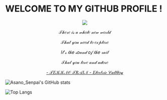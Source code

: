 # WELCOME TO MY GITHUB PROFILE !

<div align="center">
<!-- <a href="https://discord.com/users/246407100140355585" > -->
  <a href="https://discord.com/users/246407100140355585" >
   <img src="https://lanyard.kyrie25.me/api/246407100140355585?waveColor=8B8BFA&waveSpotifyColor=B48EF7&gradient=7E37F9-B48EF7-E568C4&imgStyle=square&hideActivity=whenNotUsed"  />
  </a>
    <br>
  <p>𝒯𝒽𝑒𝓇𝑒 𝒾𝓈 𝒶 𝓌𝒽𝑜𝓁𝑒 𝓃𝑒𝓌 𝓌𝑜𝓇𝓁𝒹</p>
  <p>𝒯𝒽𝒶𝓉 𝓎𝑜𝓊 𝓃𝑒𝑒𝒹 𝓉𝑜 𝑒𝓍𝓅𝓁𝑜𝓇𝑒</p>
  <p>𝐼𝓉'𝓈 𝓉𝒽𝑒 𝓈𝑜𝓊𝓃𝒹 𝑜𝒻 𝓉𝒽𝑒 𝓇𝒶𝒾𝓁</p>
<p>𝒯𝒽𝒶𝓉 𝓎𝑜𝓊 𝓁𝑜𝓋𝑒 𝒶𝓃𝒹 𝒶𝒹𝑜𝓇𝑒</p>
<p><a href="https://www.youtube.com/watch?v=CFlhlZbeKgE">- 𝒯𝐸𝒦𝒦𝒩𝒪 𝒯𝑅𝒜𝐼𝒩 - 𝐸𝓁𝑒𝒸𝓉𝓇𝒾𝒸 𝒞𝒶𝓁𝓁𝒷𝑜𝓎</a><p>
  
</div>

![Asano_Senpai's GitHub stats](https://github-readme-stats.vercel.app/api?username=asanosenpai&show_icons=true&theme=tokyonight)

![Top Langs](https://github-readme-stats.vercel.app/api/top-langs/?username=asanosenpai&layout=compact&theme=tokyonight)
